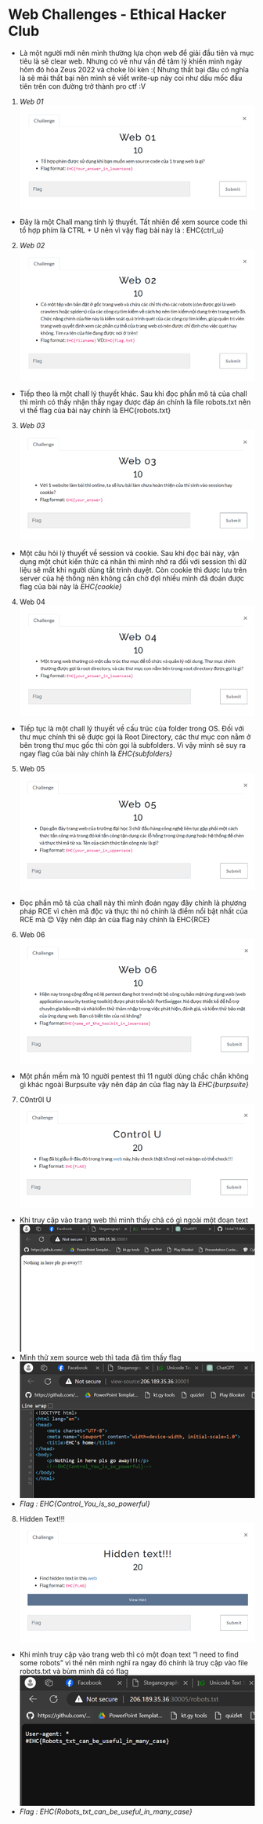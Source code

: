 # Web Challenges - Ethical Hacker Club
- Là một người mới nên mình thường lựa chọn web để giải đầu tiên và mục tiêu là sẽ clear web. Nhưng có vẻ như vấn đề tâm lý khiến mình ngày hôm đó hóa Zeus 2022 và choke lòi kèn :( Nhưng thất bại đâu có nghĩa là sẽ mãi thất bại nên mình sẽ viết write-up này coi như dấu mốc đầu tiên trên con đường trở thành pro ctf :V

1. *Web 01*
 ![Alt text](Image/image.png)
- Đây là một Chall mang tính lý thuyết. Tất nhiên để xem source code thì tổ hợp phím là CTRL + U nên vì vậy flag bài này là : EHC{ctrl_u}
2.	*Web 02*
 ![Alt text](Image/image-1.png)
- Tiếp theo là một chall lý thuyết khác. Sau khi đọc phần mô tả của chall thì mình có thấy nhận thấy ngay được đáp án chính là file robots.txt nên vì thế flag của bài này chính là EHC{robots.txt}
3.	*Web 03*
 ![Alt text](Image/image-2.png)
- Một câu hỏi lý thuyết về session và cookie. Sau khi đọc bài này, vận dụng một chút kiến thức cá nhân thì mình nhớ ra đối với session thì dữ liệu sẽ mất khi người dùng tắt trình duyệt. Còn cookie thì được lưu trên server của hệ thống nên không cần chờ đợi nhiều mình đã đoán được flag của bài này là *EHC{cookie}*
4.	Web 04
 ![Alt text](Image/image-3.png)
- Tiếp tục là một chall lý thuyết về cấu trúc của folder trong OS. Đối với thư mục chính thì sẽ được gọi là Root Directory, các thư mục con nằm ở bên trong thư mục gốc thì còn gọi là subfolders. Vì vậy mình sẽ suy ra ngay flag của bài này chính là *EHC{subfolders}*
5.	Web 05
 ![Alt text](Image/image-4.png)
- Đọc phần mô tả của chall này thì mình đoán ngay đây chính là phương pháp RCE vì chèn mã độc và thực thi nó chính là điểm nổi bật nhất của RCE mà 😊 Vậy nên đáp án của flag này chính là EHC{RCE}
6.	Web 06
 ![Alt text](Image/image-5.png)
- Một phần mềm mà 10 người pentest thì 11 người dùng chắc chắn không gì khác ngoài Burpsuite vậy nên đáp án của flag này là *EHC{burpsuite}*
7.	C0ntr0l U
 ![Alt text](Image/image-6.png)
- Khi truy cập vào trang web thì mình thấy chả có gì ngoài một đoạn text
 ![Alt text](Image/image-7.png)
- Mình thử xem source web thì tada đã tìm thấy flag 
 ![Alt text](Image/image-8.png)
- *Flag : EHC{Control_You_is_so_powerful}*
8.	Hidden Text!!!
 ![Alt text](Image/image-9.png)
- Khi mình truy cập vào trang web thì có một đoạn text “I need to find some robots” vì thế nên mình nghĩ ra ngay đó chính là truy cập vào file robots.txt và bùm mình đã có flag
 ![Alt text](Image/image-10.png)
- *Flag : EHC{Robots_txt_can_be_useful_in_many_case}*

